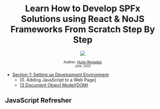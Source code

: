 <div align="center">

  <h1>Learn How to Develop SPFx Solutions using React & NoJS Frameworks From Scratch Step By Step</h1>
  <a class="header-badge" target="_blank" href="https://www.linkedin.com/in/hugo-regadas-front-end-developer/">
    <img src="https://img.shields.io/badge/style--5eba00.svg?label=LinkedIn&logo=linkedin&style=social">
  </a>

<sub>Author:
<a href="https://www.linkedin.com/in/asabeneh/" target="_blank">Hugo Regadas</a><br>
<small> June, 2022</small>
</sub>

</div>

- [Section 1: Setting up Development Environment](#section-1)
  - [0. Adding JavaScript to a Web Page]
  - [13 Document Object Model(DOM)](#13-document-object-modeldom)

## JavaScript Refresher
